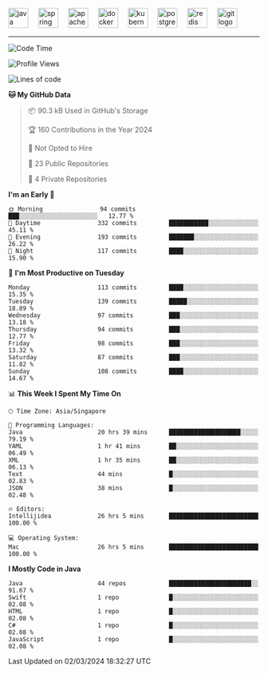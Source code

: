 <p align="left">
  <img src="https://cdn.jsdelivr.net/gh/devicons/devicon/icons/java/java-original.svg" height="40" alt="java logo"  />
  <img width="12" />
  <img src="https://cdn.jsdelivr.net/gh/devicons/devicon/icons/spring/spring-original.svg" height="40" alt="spring logo"  />
  <img width="12" />
  <img src="https://cdn.jsdelivr.net/gh/devicons/devicon/icons/apachekafka/apachekafka-original.svg" height="40" alt="apachekafka logo"  />
  <img width="12" />
  <img src="https://cdn.jsdelivr.net/gh/devicons/devicon/icons/docker/docker-original.svg" height="40" alt="docker logo"  />
  <img width="12" />
  <img src="https://cdn.jsdelivr.net/gh/devicons/devicon/icons/kubernetes/kubernetes-plain.svg" height="40" alt="kubernetes logo"  />
  <img width="12" />
  <img src="https://cdn.jsdelivr.net/gh/devicons/devicon/icons/postgresql/postgresql-original.svg" height="40" alt="postgresql logo"  />
  <img width="12" />
  <img src="https://cdn.jsdelivr.net/gh/devicons/devicon/icons/redis/redis-original.svg" height="40" alt="redis logo"  />
  <img width="12" />
  <img src="https://cdn.jsdelivr.net/gh/devicons/devicon/icons/git/git-original.svg" height="40" alt="git logo"  />
</p>


<!--<img src="https://media.giphy.com/media/LnQjpWaON8nhr21vNW/giphy.gif" width="60"> <em><b>I love connecting with different people</b> so if you want to say <b>hi, I'll be happy to meet you more!</b> 😊 </em> -->

---
<!--START_SECTION:waka-->
![Code Time](http://img.shields.io/badge/Code%20Time-1%2C854%20hrs%2050%20mins-blue)

![Profile Views](http://img.shields.io/badge/Profile%20Views-0-blue)

![Lines of code](https://img.shields.io/badge/From%20Hello%20World%20I%27ve%20Written-570.4%20thousand%20lines%20of%20code-blue)

**🐱 My GitHub Data** 

> 📦 90.3 kB Used in GitHub's Storage 
 > 
> 🏆 160 Contributions in the Year 2024
 > 
> 🚫 Not Opted to Hire
 > 
> 📜 23 Public Repositories 
 > 
> 🔑 4 Private Repositories 
 > 
**I'm an Early 🐤** 

```text
🌞 Morning                94 commits          ███░░░░░░░░░░░░░░░░░░░░░░   12.77 % 
🌆 Daytime                332 commits         ███████████░░░░░░░░░░░░░░   45.11 % 
🌃 Evening                193 commits         ███████░░░░░░░░░░░░░░░░░░   26.22 % 
🌙 Night                  117 commits         ████░░░░░░░░░░░░░░░░░░░░░   15.90 % 
```
📅 **I'm Most Productive on Tuesday** 

```text
Monday                   113 commits         ████░░░░░░░░░░░░░░░░░░░░░   15.35 % 
Tuesday                  139 commits         █████░░░░░░░░░░░░░░░░░░░░   18.89 % 
Wednesday                97 commits          ███░░░░░░░░░░░░░░░░░░░░░░   13.18 % 
Thursday                 94 commits          ███░░░░░░░░░░░░░░░░░░░░░░   12.77 % 
Friday                   98 commits          ███░░░░░░░░░░░░░░░░░░░░░░   13.32 % 
Saturday                 87 commits          ███░░░░░░░░░░░░░░░░░░░░░░   11.82 % 
Sunday                   108 commits         ████░░░░░░░░░░░░░░░░░░░░░   14.67 % 
```


📊 **This Week I Spent My Time On** 

```text
🕑︎ Time Zone: Asia/Singapore

💬 Programming Languages: 
Java                     20 hrs 39 mins      ████████████████████░░░░░   79.19 % 
YAML                     1 hr 41 mins        ██░░░░░░░░░░░░░░░░░░░░░░░   06.49 % 
XML                      1 hr 35 mins        ██░░░░░░░░░░░░░░░░░░░░░░░   06.13 % 
Text                     44 mins             █░░░░░░░░░░░░░░░░░░░░░░░░   02.83 % 
JSON                     38 mins             █░░░░░░░░░░░░░░░░░░░░░░░░   02.48 % 

🔥 Editors: 
Intellijidea             26 hrs 5 mins       █████████████████████████   100.00 % 

💻 Operating System: 
Mac                      26 hrs 5 mins       █████████████████████████   100.00 % 
```

**I Mostly Code in Java** 

```text
Java                     44 repos            ███████████████████████░░   91.67 % 
Swift                    1 repo              █░░░░░░░░░░░░░░░░░░░░░░░░   02.08 % 
HTML                     1 repo              █░░░░░░░░░░░░░░░░░░░░░░░░   02.08 % 
C#                       1 repo              █░░░░░░░░░░░░░░░░░░░░░░░░   02.08 % 
JavaScript               1 repo              █░░░░░░░░░░░░░░░░░░░░░░░░   02.08 % 
```




 Last Updated on 02/03/2024 18:32:27 UTC
<!--END_SECTION:waka-->


<!--
**SimakovIgor/SimakovIgor** is a ✨ _special_ ✨ repository because its `README.md` (this file) appears on your GitHub profile.

Here are some ideas to get you started:

- 🔭 I’m currently working on ...
- 🌱 I’m currently learning ...
- 👯 I’m looking to collaborate on ...
- 🤔 I’m looking for help with ...
- 💬 Ask me about ...
- 📫 How to reach me: ...
- 😄 Pronouns: ...
- ⚡ Fun fact: ...
-->
